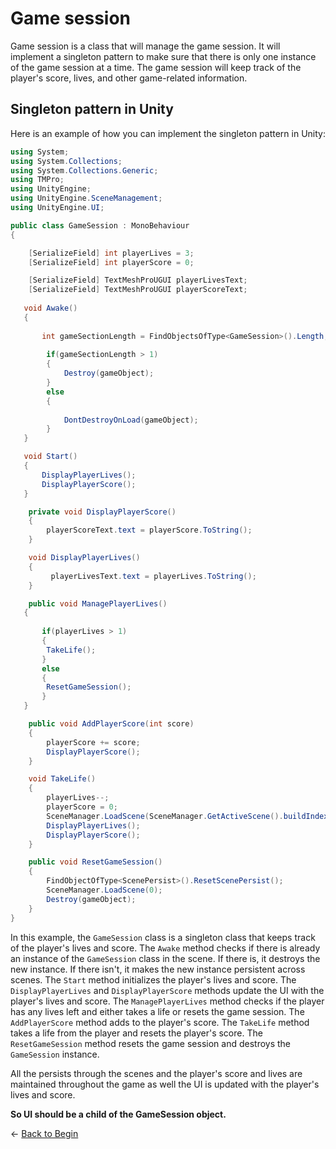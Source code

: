 # Game session

Game session is a class that will manage the game session. It will implement a singleton pattern to make sure that there is only one instance of the game session at a time. The game session will keep track of the player's score, lives, and other game-related information.

## Singleton pattern in Unity

Here is an example of how you can implement the singleton pattern in Unity:

```csharp	
using System;
using System.Collections;
using System.Collections.Generic;
using TMPro;
using UnityEngine;
using UnityEngine.SceneManagement;
using UnityEngine.UI;

public class GameSession : MonoBehaviour
{

    [SerializeField] int playerLives = 3;
    [SerializeField] int playerScore = 0;

    [SerializeField] TextMeshProUGUI playerLivesText;
    [SerializeField] TextMeshProUGUI playerScoreText;
    
   void Awake()
   {
       
       int gameSectionLength = FindObjectsOfType<GameSession>().Length;
        
        if(gameSectionLength > 1)
        {
            Destroy(gameObject);
        }
        else
        {
            
            DontDestroyOnLoad(gameObject);
        }
   }

   void Start()
   {
       DisplayPlayerLives();
       DisplayPlayerScore();
   }

    private void DisplayPlayerScore()
    {
        playerScoreText.text = playerScore.ToString();
    }

    void DisplayPlayerLives()
    {
         playerLivesText.text = playerLives.ToString();
    }

    public void ManagePlayerLives()
   {
       
       if(playerLives > 1)
       {
        TakeLife();
       }
       else
       {
        ResetGameSession();
       }
   }

    public void AddPlayerScore(int score)
    {
        playerScore += score;
        DisplayPlayerScore();
    }

    void TakeLife()
    {
        playerLives--;
        playerScore = 0;
        SceneManager.LoadScene(SceneManager.GetActiveScene().buildIndex);
        DisplayPlayerLives();
        DisplayPlayerScore();
    }

    public void ResetGameSession()
    {
        FindObjectOfType<ScenePersist>().ResetScenePersist();
        SceneManager.LoadScene(0);
        Destroy(gameObject);
    }
}

```

In this example, the `GameSession` class is a singleton class that keeps track of the player's lives and score. The `Awake` method checks if there is already an instance of the `GameSession` class in the scene. If there is, it destroys the new instance. If there isn't, it makes the new instance persistent across scenes. The `Start` method initializes the player's lives and score. The `DisplayPlayerLives` and `DisplayPlayerScore` methods update the UI with the player's lives and score. The `ManagePlayerLives` method checks if the player has any lives left and either takes a life or resets the game session. The `AddPlayerScore` method adds to the player's score. The `TakeLife` method takes a life from the player and resets the player's score. The `ResetGameSession` method resets the game session and destroys the `GameSession` instance.

All the persists through the scenes and the player's score and lives are maintained throughout the game as well the UI is updated with the player's lives and score.

**So UI should be a child of the GameSession object.**

&larr; [Back to Begin](./readme.md)

